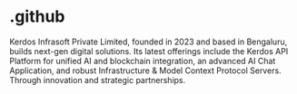 # .github
Kerdos Infrasoft Private Limited, founded in 2023 and based in Bengaluru, builds next-gen digital solutions. Its latest offerings include the Kerdos API Platform for unified AI and blockchain integration, an advanced AI Chat Application, and robust Infrastructure &amp; Model Context Protocol Servers. Through innovation and strategic partnerships.
